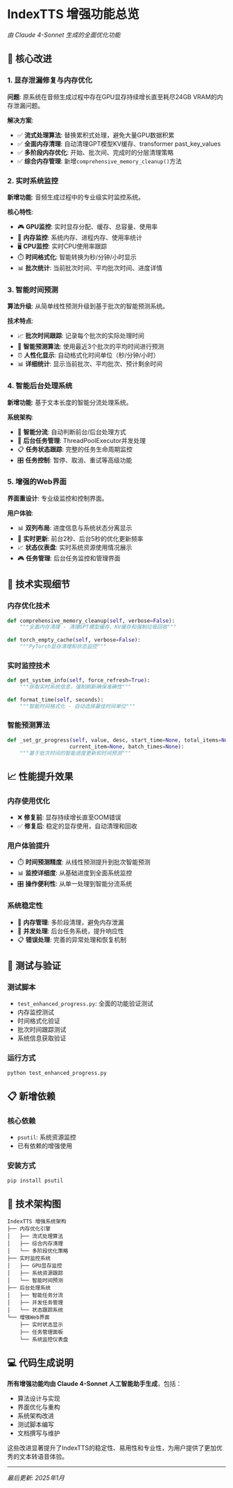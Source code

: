 # IndexTTS 增强功能总览

*由 Claude 4-Sonnet 生成的全面优化功能*

## 🎯 核心改进

### 1. 显存泄漏修复与内存优化
**问题**: 原系统在音频生成过程中存在GPU显存持续增长直至耗尽24GB VRAM的内存泄漏问题。

**解决方案**:
- ✅ **流式处理算法**: 替换累积式处理，避免大量GPU数据积累
- ✅ **全面内存清理**: 自动清理GPT模型KV缓存、transformer past_key_values
- ✅ **多阶段内存优化**: 开始、批次间、完成时的分层清理策略
- ✅ **综合内存管理**: 新增`comprehensive_memory_cleanup()`方法

### 2. 实时系统监控
**新增功能**: 音频生成过程中的专业级实时监控系统。

**核心特性**:
- 🎮 **GPU监控**: 实时显存分配、缓存、总容量、使用率
- 💾 **内存监控**: 系统内存、进程内存、使用率统计
- 🖥️ **CPU监控**: 实时CPU使用率跟踪
- ⏱️ **时间格式化**: 智能转换为秒/分钟/小时显示
- 📊 **批次统计**: 当前批次时间、平均批次时间、进度详情

### 3. 智能时间预测
**算法升级**: 从简单线性预测升级到基于批次的智能预测系统。

**技术特点**:
- 📈 **批次时间跟踪**: 记录每个批次的实际处理时间
- 🧠 **智能预测算法**: 使用最近3个批次的平均时间进行预测
- ⏰ **人性化显示**: 自动格式化时间单位（秒/分钟/小时）
- 📊 **详细统计**: 显示当前批次、平均批次、预计剩余时间

### 4. 智能后台处理系统
**新增功能**: 基于文本长度的智能分流处理系统。

**系统架构**:
- 🚀 **智能分流**: 自动判断前台/后台处理方式
- 🔄 **后台任务管理**: ThreadPoolExecutor并发处理
- 📋 **任务状态跟踪**: 完整的任务生命周期监控
- 🎛️ **任务控制**: 暂停、取消、重试等高级功能

### 5. 增强的Web界面
**界面重设计**: 专业级监控和控制界面。

**用户体验**:
- 📊 **双列布局**: 进度信息与系统状态分离显示
- 🔄 **实时更新**: 前台2秒、后台5秒的优化更新频率
- 📈 **状态仪表盘**: 实时系统资源使用情况展示
- 🎮 **任务管理**: 后台任务监控和管理界面

## 🔧 技术实现细节

### 内存优化技术
```python
def comprehensive_memory_cleanup(self, verbose=False):
    """全面内存清理 - 清理GPT模型缓存、KV缓存和强制垃圾回收"""
    
def torch_empty_cache(self, verbose=False):
    """PyTorch显存清理和状态监控"""
```

### 实时监控技术
```python
def get_system_info(self, force_refresh=True):
    """获取实时系统信息，强制刷新确保准确性"""
    
def format_time(self, seconds):
    """智能时间格式化 - 自动选择最佳时间单位"""
```

### 智能预测算法
```python
def _set_gr_progress(self, value, desc, start_time=None, total_items=None, 
                    current_item=None, batch_times=None):
    """基于批次时间的智能进度更新和时间预测"""
```

## 📈 性能提升效果

### 内存使用优化
- ❌ **修复前**: 显存持续增长直至OOM错误
- ✅ **修复后**: 稳定的显存使用，自动清理和回收

### 用户体验提升
- ⏱️ **时间预测精度**: 从线性预测提升到批次智能预测
- 📊 **监控详细度**: 从基础进度到全面系统监控
- 🎛️ **操作便利性**: 从单一处理到智能分流系统

### 系统稳定性
- 🔧 **内存管理**: 多阶段清理，避免内存泄漏
- 🚀 **并发处理**: 后台任务系统，提升响应性
- 📋 **错误处理**: 完善的异常处理和恢复机制

## 🧪 测试与验证

### 测试脚本
- `test_enhanced_progress.py`: 全面的功能验证测试
- 内存监控测试
- 时间格式化验证
- 批次时间跟踪测试
- 系统信息获取验证

### 运行方式
```bash
python test_enhanced_progress.py
```

## 📋 新增依赖

### 核心依赖
- `psutil`: 系统资源监控
- 已有依赖的增强使用

### 安装方式
```bash
pip install psutil
```

## 🔮 技术架构图

```
IndexTTS 增强系统架构
├── 内存优化引擎
│   ├── 流式处理算法
│   ├── 综合内存清理
│   └── 多阶段优化策略
├── 实时监控系统
│   ├── GPU显存监控
│   ├── 系统资源跟踪
│   └── 智能时间预测
├── 后台处理系统
│   ├── 智能任务分流
│   ├── 并发任务管理
│   └── 状态跟踪系统
└── 增强Web界面
    ├── 实时状态显示
    ├── 任务管理面板
    └── 系统监控仪表盘
```

## 💻 代码生成说明

**所有增强功能均由 Claude 4-Sonnet 人工智能助手生成**，包括：
- 算法设计与实现
- 界面优化与重构  
- 系统架构改进
- 测试脚本编写
- 文档撰写与维护

这些改进显著提升了IndexTTS的稳定性、易用性和专业性，为用户提供了更加优秀的文本转语音体验。

---

*最后更新: 2025年1月* 